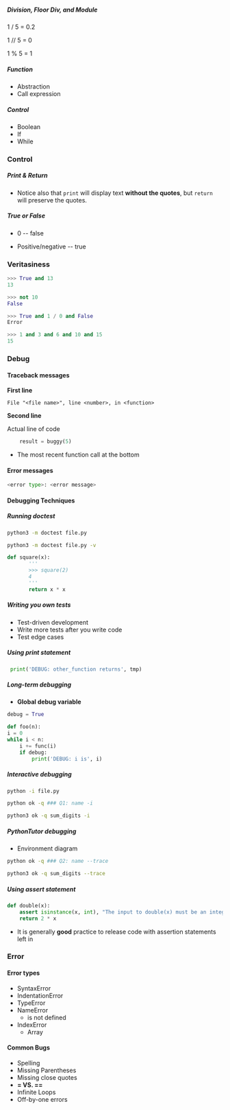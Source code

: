 ##### Division, Floor Div, and Module

1 / 5 = 0.2

1 // 5 = 0

1 % 5 = 1

##### Function

* Abstraction
* Call expression

##### Control

* Boolean
* If
* While

### Control

##### Print & Return

* Notice also that `print` will display text **without the quotes**, but `return` will preserve the quotes.

##### True or False

* 0 -- false

* Positive/negative -- true

### Veritasiness

```python
>>> True and 13
13

>>> not 10
False

>>> True and 1 / 0 and False
Error

>>> 1 and 3 and 6 and 10 and 15
15
```

### Debug

#### Traceback messages

**First line**

```
File "<file name>", line <number>, in <function>
```

**Second line**

Actual line of code

```python
    result = buggy(5)
```

* The most recent function call at the bottom

#### Error messages

```python
<error type>: <error message>
```



#### Debugging Techniques

##### Running doctest

```bash
python3 -m doctest file.py

python3 -m doctest file.py -v
```

```python
def square(x):
       '''
       >>> square(2)
       4
       '''
       return x * x
```

##### Writing you own tests

* Test-driven development
* Write more tests after you write code
* Test edge cases

##### Using print statement

```python
 print('DEBUG: other_function returns', tmp)
```

##### Long-term debugging

* **Global debug variable**

```python
debug = True

def foo(n):
i = 0
while i < n:
    i += func(i)
    if debug:
        print('DEBUG: i is', i)
```

##### Interactive debugging

```bash
python -i file.py

python ok -q ### Q1: name -i

python3 ok -q sum_digits -i
```

##### PythonTutor debugging

* Environment diagram

```bash
python ok -q ### Q2: name --trace

python3 ok -q sum_digits --trace
```

##### Using assert statement

```python
def double(x):
    assert isinstance(x, int), "The input to double(x) must be an integer"
    return 2 * x
```

* It is generally **good** practice to release code with assertion statements left in

### Error

#### Error types

* SyntaxError
* IndentationError
* TypeError
* NameError
  * is not defined
* IndexError
  * Array

#### Common Bugs

* Spelling
* Missing Parentheses
* Missing close quotes
* **= VS. ==**
* Infinite Loops
* Off-by-one errors